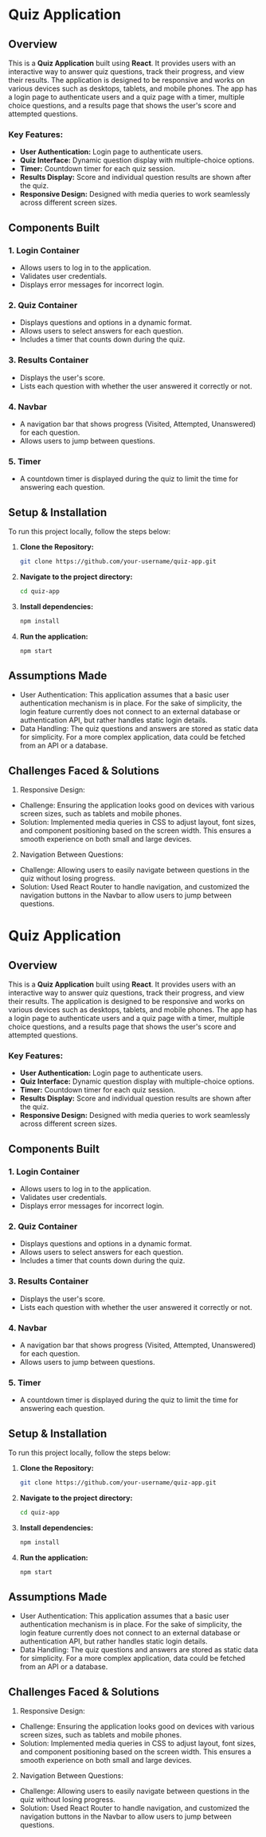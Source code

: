 # Quiz Application

## Overview

This is a **Quiz Application** built using **React**. It provides users with an interactive way to answer quiz questions, track their progress, and view their results. The application is designed to be responsive and works on various devices such as desktops, tablets, and mobile phones. The app has a login page to authenticate users and a quiz page with a timer, multiple choice questions, and a results page that shows the user's score and attempted questions.

### Key Features:

- **User Authentication:** Login page to authenticate users.
- **Quiz Interface:** Dynamic question display with multiple-choice options.
- **Timer:** Countdown timer for each quiz session.
- **Results Display:** Score and individual question results are shown after the quiz.
- **Responsive Design:** Designed with media queries to work seamlessly across different screen sizes.

## Components Built

### 1. **Login Container**

- Allows users to log in to the application.
- Validates user credentials.
- Displays error messages for incorrect login.

### 2. **Quiz Container**

- Displays questions and options in a dynamic format.
- Allows users to select answers for each question.
- Includes a timer that counts down during the quiz.

### 3. **Results Container**

- Displays the user's score.
- Lists each question with whether the user answered it correctly or not.

### 4. **Navbar**

- A navigation bar that shows progress (Visited, Attempted, Unanswered) for each question.
- Allows users to jump between questions.

### 5. **Timer**

- A countdown timer is displayed during the quiz to limit the time for answering each question.

## Setup & Installation

To run this project locally, follow the steps below:

1. **Clone the Repository:**

   ```bash
   git clone https://github.com/your-username/quiz-app.git

   ```
2. **Navigate to the project directory:**

   ```bash
   cd quiz-app

   ```
3. **Install dependencies:**

   ```bash
   npm install

   ```
4. **Run the application:**

   ```bash
   npm start

   ```

## Assumptions Made

- User Authentication: This application assumes that a basic user authentication mechanism is in place. For the sake of simplicity, the login feature currently does not connect to an external database or authentication API, but rather handles static login details.
- Data Handling: The quiz questions and answers are stored as static data for simplicity. For a more complex application, data could be fetched from an API or a database.

## Challenges Faced & Solutions

1. Responsive Design:

- Challenge: Ensuring the application looks good on devices with various screen sizes, such as tablets and mobile phones.
- Solution: Implemented media queries in CSS to adjust layout, font sizes, and component positioning based on the screen width. This ensures a smooth experience on both small and large devices.

2. Navigation Between Questions:

- Challenge: Allowing users to easily navigate between questions in the quiz without losing progress.
- Solution: Used React Router to handle navigation, and customized the navigation buttons in the Navbar to allow users to jump between questions.

# Quiz Application

## Overview

This is a **Quiz Application** built using **React**. It provides users with an interactive way to answer quiz questions, track their progress, and view their results. The application is designed to be responsive and works on various devices such as desktops, tablets, and mobile phones. The app has a login page to authenticate users and a quiz page with a timer, multiple choice questions, and a results page that shows the user's score and attempted questions.

### Key Features:

- **User Authentication:** Login page to authenticate users.
- **Quiz Interface:** Dynamic question display with multiple-choice options.
- **Timer:** Countdown timer for each quiz session.
- **Results Display:** Score and individual question results are shown after the quiz.
- **Responsive Design:** Designed with media queries to work seamlessly across different screen sizes.

## Components Built

### 1. **Login Container**

- Allows users to log in to the application.
- Validates user credentials.
- Displays error messages for incorrect login.

### 2. **Quiz Container**

- Displays questions and options in a dynamic format.
- Allows users to select answers for each question.
- Includes a timer that counts down during the quiz.

### 3. **Results Container**

- Displays the user's score.
- Lists each question with whether the user answered it correctly or not.

### 4. **Navbar**

- A navigation bar that shows progress (Visited, Attempted, Unanswered) for each question.
- Allows users to jump between questions.

### 5. **Timer**

- A countdown timer is displayed during the quiz to limit the time for answering each question.

## Setup & Installation

To run this project locally, follow the steps below:

1. **Clone the Repository:**

   ```bash
   git clone https://github.com/your-username/quiz-app.git

   ```
2. **Navigate to the project directory:**

   ```bash
   cd quiz-app

   ```
3. **Install dependencies:**

   ```bash
   npm install

   ```
4. **Run the application:**

   ```bash
   npm start

   ```

## Assumptions Made

- User Authentication: This application assumes that a basic user authentication mechanism is in place. For the sake of simplicity, the login feature currently does not connect to an external database or authentication API, but rather handles static login details.
- Data Handling: The quiz questions and answers are stored as static data for simplicity. For a more complex application, data could be fetched from an API or a database.

## Challenges Faced & Solutions

1. Responsive Design:

- Challenge: Ensuring the application looks good on devices with various screen sizes, such as tablets and mobile phones.
- Solution: Implemented media queries in CSS to adjust layout, font sizes, and component positioning based on the screen width. This ensures a smooth experience on both small and large devices.

2. Navigation Between Questions:

- Challenge: Allowing users to easily navigate between questions in the quiz without losing progress.
- Solution: Used React Router to handle navigation, and customized the navigation buttons in the Navbar to allow users to jump between questions.
